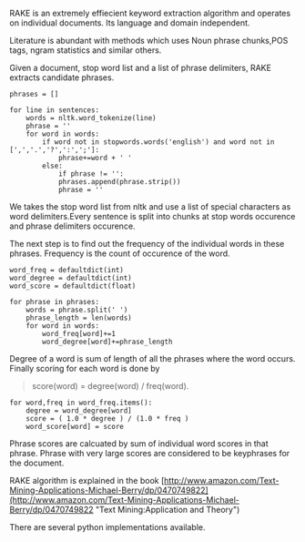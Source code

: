 RAKE is an extremely effiecient keyword extraction algorithm and operates on individual documents. Its language and domain independent.

Literature is abundant with methods which uses Noun phrase chunks,POS tags, ngram statistics and similar others.

Given a document, stop word list and a list of phrase delimiters, RAKE extracts candidate phrases.
    
    phrases = []
    
    for line in sentences:
    	words = nltk.word_tokenize(line)
    	phrase = ''
    	for word in words:
    		if word not in stopwords.words('english') and word not in [',','.','?',':',';']:
    			phrase+=word + ' '
    		else:
    			if phrase != '':
    			phrases.append(phrase.strip())
    			phrase = ''

We takes the stop word list from nltk and use a list of special characters as word delimiters.Every sentence is split into chunks at stop words occurence and phrase delimiters occurence.

The next step is to find out the frequency of the individual words in these phrases. Frequency is the count of occurence of the word.

    word_freq = defaultdict(int)
    word_degree = defaultdict(int)
    word_score = defaultdict(float)
    
    for phrase in phrases:
    	words = phrase.split(' ')
    	phrase_length = len(words)
    	for word in words:
    		word_freq[word]+=1
    		word_degree[word]+=phrase_length

Degree of a word is sum of length of all the phrases where the word occurs. Finally scoring for each word is done by 
> score(word) = degree(word) / freq(word).
    
    for word,freq in word_freq.items():
    	degree = word_degree[word]
    	score = ( 1.0 * degree ) / (1.0 * freq )
    	word_score[word] = score


Phrase scores are calcuated by sum of individual word scores in that phrase. Phrase with very large scores are considered to be keyphrases for the document.

RAKE algorithm is explained in the book [http://www.amazon.com/Text-Mining-Applications-Michael-Berry/dp/0470749822](http://www.amazon.com/Text-Mining-Applications-Michael-Berry/dp/0470749822 "Text Mining:Application and Theory")

There are several python implementations available.

